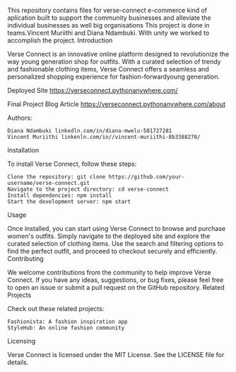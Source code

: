 This repository contains files for verse-connect e-commerce kind of aplication built to 
support the community businesses and alleviate the individual businesses as well big organisations
This project is done in teams.Vincent Muriithi and Diana Ndambuki.
With  unity we worked to accomplish the project.
Introduction

Verse Connect is an innovative online platform designed to revolutionize the way young generation shop for outfits. With a curated selection of trendy and fashionable clothing items, Verse Connect offers a seamless and personalized shopping experience for fashion-forwardyoung generation.

Deployed Site https://verseconnect.pythonanywhere.com/

Final Project Blog Article https://verseconnect.pythonanywhere.com/about

Authors:

    Diana Ndambuki linkedln.com/in/diana-mwelu-501727281
    Vincent Muriithi linkenln.com/in//vincent-muriithi-8b3388270/

Installation

To install Verse Connect, follow these steps:

    Clone the repository: git clone https://github.com/your-username/verse-connect.git
    Navigate to the project directory: cd verse-connect
    Install dependencies: npm install
    Start the development server: npm start

Usage

Once installed, you can start using Verse Connect to browse and purchase women's outfits. Simply navigate to the deployed site and explore the curated selection of clothing items. Use the search and filtering options to find the perfect outfit, and proceed to checkout securely and efficiently.
Contributing

We welcome contributions from the community to help improve Verse Connect. If you have any ideas, suggestions, or bug fixes, please feel free to open an issue or submit a pull request on the GitHub repository.
Related Projects

Check out these related projects:

    Fashionista: A fashion inspiration app
    StyleHub: An online fashion community

Licensing

Verse Connect is licensed under the MIT License. See the LICENSE file for details.
